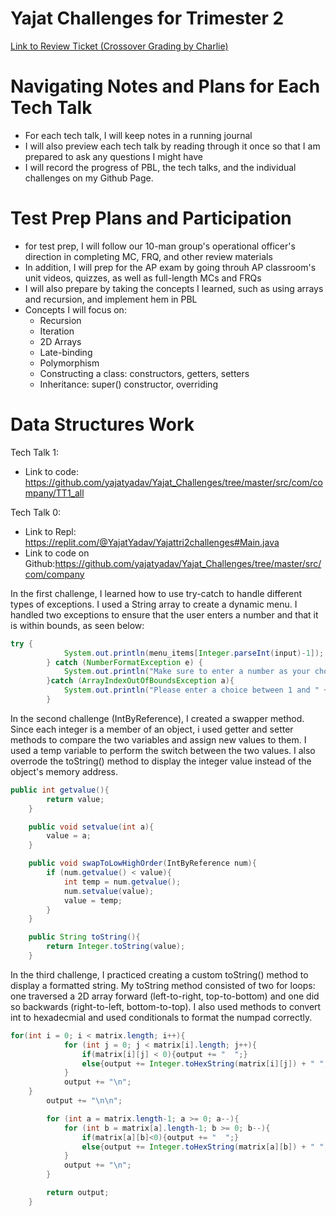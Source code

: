# Yajat Challenges for Trimester 2

[Link to Review Ticket (Crossover Grading by Charlie)](https://github.com/yajatyadav/Yajat_Challenges/issues/1#issuecomment-1067075425)

# Navigating Notes and Plans for Each Tech Talk
- For each tech talk, I will keep notes in a running journal
- I will also preview each tech talk by reading through it once so that I am prepared to ask any questions I might have
- I will record the progress of PBL, the tech talks, and the individual challenges on my Github Page.

# Test Prep Plans and Participation
- for test prep, I will follow our 10-man group's operational officer's direction in completing MC, FRQ, and other review materials
- In addition, I will prep for the AP exam by going throuh AP classroom's unit videos, quizzes, as well as full-length MCs and FRQs
- I will also prepare by taking the concepts I learned, such as using arrays and recursion, and implement hem in PBL
- Concepts I will focus on:
  - Recursion
  - Iteration
  - 2D Arrays
  - Late-binding
  - Polymorphism
  - Constructing a class: constructors, getters, setters
  - Inheritance: super() constructor, overriding


# Data Structures Work

Tech Talk 1: 
- Link to code: https://github.com/yajatyadav/Yajat_Challenges/tree/master/src/com/company/TT1_all

Tech Talk 0:
- Link to Repl: https://replit.com/@YajatYadav/Yajattri2challenges#Main.java
- Link to code on Github:https://github.com/yajatyadav/Yajat_Challenges/tree/master/src/com/company 

In the first challenge, I learned how to use try-catch to handle different types of exceptions. I used a String array to create a dynamic menu. I handled two exceptions to ensure that the user enters a number and that it is within bounds, as seen below: 
``` java
try {
            System.out.println(menu_items[Integer.parseInt(input)-1]);
        } catch (NumberFormatException e) {
            System.out.println("Make sure to enter a number as your choice!");
        }catch (ArrayIndexOutOfBoundsException a){
            System.out.println("Please enter a choice between 1 and " + menu_items.length);
        }
```

In the second challenge (IntByReference), I created a swapper method. Since each integer is a member of an object, i used getter and setter methods to compare the two variables and assign new values to them. I used a temp variable to perform the switch between the two values. I also overrode the toString() method to display the integer value instead of the object's memory address.

``` java
public int getvalue(){
        return value;
    }

    public void setvalue(int a){
        value = a;
    }

    public void swapToLowHighOrder(IntByReference num){
        if (num.getvalue() < value){
            int temp = num.getvalue();
            num.setvalue(value);
            value = temp;
        }
    }

    public String toString(){
        return Integer.toString(value);
    }
```

In the third challenge, I practiced creating a custom toString() method to display a formatted string. My toString method consisted of two for loops: one traversed a 2D array forward (left-to-right, top-to-bottom) and one did so backwards (right-to-left, bottom-to-top). I also used methods to convert int to hexadecmial and used conditionals to format the numpad correctly. 

``` java
for(int i = 0; i < matrix.length; i++){
            for (int j = 0; j < matrix[i].length; j++){
                if(matrix[i][j] < 0){output += "  ";}
                else{output += Integer.toHexString(matrix[i][j]) + " ";}
            }
            output += "\n";
    }
        output += "\n\n";

        for (int a = matrix.length-1; a >= 0; a--){
            for (int b = matrix[a].length-1; b >= 0; b--){
                if(matrix[a][b]<0){output += "  ";}
                else{output += Integer.toHexString(matrix[a][b]) + " ";}
            }
            output += "\n";
        }

        return output;
    }
    
 ```
